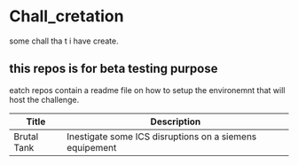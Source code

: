 # Chall_cretation
some chall tha t i have create. 

## this repos is for beta testing purpose 

eatch repos contain a readme file on how to setup the environemnt that will host the challenge. 


|Title| Description|
| ---- | ---- |
|Brutal Tank| Inestigate some ICS disruptions on a siemens equipement|

